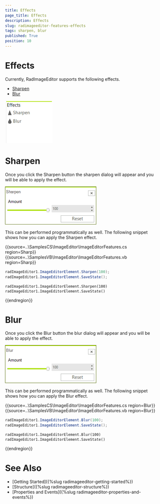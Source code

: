 ```yaml
---
title: Effects
page_title: Effects
description: Effects
slug: radimageeditor-features-effects
tags: sharpen, blur
published: True
position: 10
---
```


# Effects

Currently, RadImageEditor supports the following effects.

* [Sharpen](#sharpen)
* [Blur](#blur)

![](images/image-editor-effects001.png)

# Sharpen

Once you click the Sharpen button the sharpen dialog will appear and you will be able to apply the effect.

![](images/image-editor-effects002.png)

This can be performed programmatically as well. The following snippet shows how you can apply the Sharpen effect.

{{source=..\SamplesCS\ImageEditor\ImageEditorFeatures.cs region=Sharp}} 
{{source=..\SamplesVB\ImageEditor\ImageEditorFeatures.vb region=Sharp}}
````C#
radImageEditor1.ImageEditorElement.Sharpen(100);
radImageEditor1.ImageEditorElement.SaveState();

````
````VB.NET
radImageEditor1.ImageEditorElement.Sharpen(100)
radImageEditor1.ImageEditorElement.SaveState()

````

{{endregion}}

# Blur

Once you click the Blur button the blur dialog will appear and you will be able to apply the effect.

![](images/image-editor-effects003.png)

This can be performed programmatically as well. The following snippet shows how you can apply the Blur effect.

{{source=..\SamplesCS\ImageEditor\ImageEditorFeatures.cs region=Blur}} 
{{source=..\SamplesVB\ImageEditor\ImageEditorFeatures.vb region=Blur}}
````C#
radImageEditor1.ImageEditorElement.Blur(100);
radImageEditor1.ImageEditorElement.SaveState();

````
````VB.NET
radImageEditor1.ImageEditorElement.Blur(100)
radImageEditor1.ImageEditorElement.SaveState()

````

{{endregion}}

# See Also

* [Getting Started]({%slug radimageeditor-getting-started%})
* [Structure]({%slug radimageeditor-structure%})
* [Properties and Events]({%slug radimageeditor-properties-and-events%})